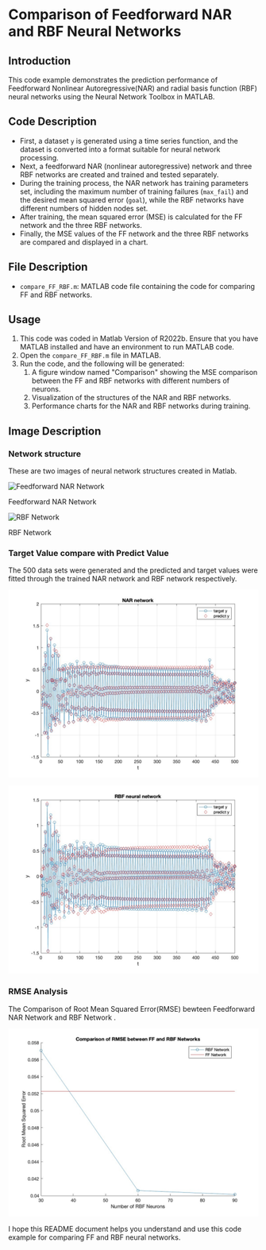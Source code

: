 # Comparison of Feedforward NAR and RBF Neural Networks

## Introduction

This code example demonstrates the prediction performance of Feedforward Nonlinear Autoregressive(NAR) and radial basis function (RBF) neural networks using the Neural Network Toolbox in MATLAB.

## Code Description

- First, a dataset `y` is generated using a time series function, and the dataset is converted into a format suitable for neural network processing.
- Next, a feedforward NAR (nonlinear autoregressive) network and three RBF networks are created and trained and tested separately.
- During the training process, the NAR network has training parameters set, including the maximum number of training failures (`max_fail`) and the desired mean squared error (`goal`), while the RBF networks have different numbers of hidden nodes set.
- After training, the mean squared error (MSE) is calculated for the FF network and the three RBF networks.
- Finally, the MSE values of the FF network and the three RBF networks are compared and displayed in a chart.

## File Description

- `compare_FF_RBF.m`: MATLAB code file containing the code for comparing FF and RBF networks.

## Usage

1. This code was coded in Matlab Version of R2022b. Ensure that you have MATLAB installed and have an environment to run MATLAB code.
2. Open the `compare_FF_RBF.m` file in MATLAB.
3. Run the code, and the following will be generated:
    1. A figure window named "Comparison" showing the MSE comparison between the FF and RBF networks with different numbers of neurons.
    2. Visualization of the structures of the NAR and RBF networks.
    3. Performance charts for the NAR and RBF networks during training.

## Image Description

### Network structure

These are two images of neural network structures created in Matlab.

![Feedforward NAR Network](Comparison%20of%20Feedforward%20NAR%20and%20RBF%20Neural%20Netwo%20f4bd0670851d4c38815ce57802add4b9/Screenshot_2023-11-12_at_21.02.06.png)

Feedforward NAR Network

![RBF Network](Comparison%20of%20Feedforward%20NAR%20and%20RBF%20Neural%20Netwo%20f4bd0670851d4c38815ce57802add4b9/Screenshot_2023-11-12_at_15.22.24.png)

RBF Network

### Target Value compare with Predict Value

The 500 data sets were generated and the predicted and target values were fitted through the trained NAR network and RBF network respectively.

![NAR.jpg](Images/NAR.jpg)

![RBF.jpg](Images/RBF.jpg)

### RMSE Analysis

The Comparison of  Root Mean Squared Error(RMSE) bewteen Feedforward NAR Network and RBF Network .

![Comparsion.jpg](Images/Comparsion.jpg)

I hope this README document helps you understand and use this code example for comparing FF and RBF neural networks.